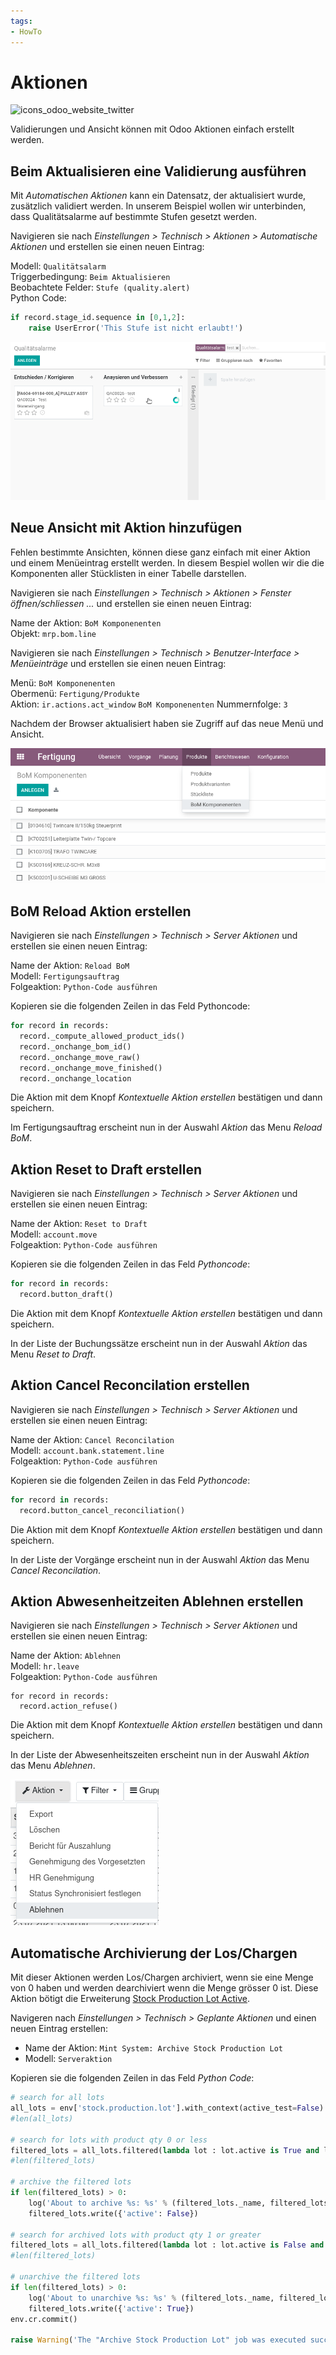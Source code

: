 ```yaml
---
tags:
- HowTo
---
```

# Aktionen
![icons_odoo_website_twitter](assets/icons_odoo_website_twitter.png)

Validierungen und Ansicht können mit Odoo Aktionen einfach erstellt werden.

## Beim Aktualisieren eine Validierung ausführen

Mit *Automatischen Aktionen* kann ein Datensatz, der aktualisiert wurde, zusätzlich validiert werden. In unserem Beispiel wollen wir unterbinden, dass Qualitätsalarme auf bestimmte Stufen gesetzt werden.

Navigieren sie nach *Einstellungen > Technisch > Aktionen > Automatische Aktionen* und erstellen sie einen neuen Eintrag:

Modell: `Qualitätsalarm`\
Triggerbedingung: `Beim Aktualisieren`\
Beobachtete Felder: `Stufe (quality.alert)`\
Python Code:

```py
if record.stage_id.sequence in [0,1,2]:
	raise UserError('This Stufe ist nicht erlaubt!')
```

![Aktionen Stufe nicht erlaubt](assets/Aktionen%20Stufe%20nicht%20erlaubt.gif)

## Neue Ansicht mit Aktion hinzufügen

Fehlen bestimmte Ansichten, können diese ganz einfach mit einer Aktion und einem Menüeintrag erstellt werden. In diesem Bespiel wollen wir die die Komponenten aller Stücklisten in einer Tabelle darstellen.

Navigieren sie nach *Einstellungen > Technisch > Aktionen > Fenster öffnen/schliessen ...* und erstellen sie einen neuen Eintrag:

Name der Aktion: `BoM Komponenenten`\
Objekt: `mrp.bom.line`

Navigieren sie nach *Einstellungen > Technisch > Benutzer-Interface > Menüeinträge* und erstellen sie einen neuen Eintrag:

Menü: `BoM Komponenenten`\
Obermenü: `Fertigung/Produkte`\
Aktion: `ir.actions.act_window` `BoM Komponenenten`
Nummernfolge: `3`

Nachdem der Browser aktualisiert haben sie Zugriff auf das neue Menü und Ansicht.

![](assets/Aktionen%20neue%20Ansicht.png)

## BoM Reload Aktion erstellen

Navigieren sie nach *Einstellungen > Technisch > Server Aktionen* und erstellen sie einen neuen Eintrag:

Name der Aktion: `Reload BoM`\
Modell: `Fertigungsauftrag`\
Folgeaktion: `Python-Code ausführen`

Kopieren sie die folgenden Zeilen in das Feld Pythoncode:
```py
for record in records:  
  record._compute_allowed_product_ids()  
  record._onchange_bom_id()  
  record._onchange_move_raw()  
  record._onchange_move_finished()  
  record._onchange_location
```

Die Aktion mit dem Knopf *Kontextuelle Aktion erstellen* bestätigen und dann speichern.

Im Fertigungsauftrag erscheint nun in der Auswahl *Aktion* das Menu *Reload BoM*.

## Aktion Reset to Draft erstellen

Navigieren sie nach *Einstellungen > Technisch > Server Aktionen* und erstellen sie einen neuen Eintrag:

Name der Aktion: `Reset to Draft`\
Modell: `account.move`\
Folgeaktion: `Python-Code ausführen`

Kopieren sie die folgenden Zeilen in das Feld *Pythoncode*:

```py
for record in records:  
  record.button_draft()
```

Die Aktion mit dem Knopf *Kontextuelle Aktion erstellen* bestätigen und dann speichern.

In der Liste der Buchungssätze erscheint nun in der Auswahl *Aktion* das Menu *Reset to Draft*.

## Aktion Cancel Reconcilation erstellen

Navigieren sie nach *Einstellungen > Technisch > Server Aktionen* und erstellen sie einen neuen Eintrag:

Name der Aktion: `Cancel Reconcilation`\
Modell: `account.bank.statement.line`\
Folgeaktion: `Python-Code ausführen`

Kopieren sie die folgenden Zeilen in das Feld *Pythoncode*:

```py
for record in records:  
  record.button_cancel_reconciliation()
```

Die Aktion mit dem Knopf *Kontextuelle Aktion erstellen* bestätigen und dann speichern.

In der Liste der Vorgänge erscheint nun in der Auswahl *Aktion* das Menu *Cancel Reconcilation*.

## Aktion Abwesenheitzeiten Ablehnen erstellen

Navigieren sie nach *Einstellungen > Technisch > Server Aktionen* und erstellen sie einen neuen Eintrag:

Name der Aktion: `Ablehnen`\
Modell: `hr.leave`\
Folgeaktion: `Python-Code ausführen`

```
for record in records:  
  record.action_refuse()
```

Die Aktion mit dem Knopf *Kontextuelle Aktion erstellen* bestätigen und dann speichern.

In der Liste der Abwesenheitszeiten erscheint nun in der Auswahl *Aktion* das Menu *Ablehnen*.

![](assets/Aktionen%20Abwesenheitszeiten%20Ablehnen.png)

## Automatische Archivierung der Los/Chargen

Mit dieser Aktionen werden Los/Chargen archiviert, wenn sie eine Menge von 0 haben und werden dearchiviert wenn die Menge grösser 0 ist. Diese Aktion bötigt die Erweiterung [Stock Production Lot Active](Stock-Production-Lot-Active.md).

Navigeren nach *Einstellungen > Technisch > Geplante Aktionen* und einen neuen Eintrag erstellen:

* Name der Aktion: `Mint System: Archive Stock Production Lot`
* Modell: `Serveraktion`

Kopieren sie die folgenden Zeilen in das Feld *Python Code*:

```py
# search for all lots
all_lots = env['stock.production.lot'].with_context(active_test=False).search([])
#len(all_lots)

# search for lots with product qty 0 or less
filtered_lots = all_lots.filtered(lambda lot : lot.active is True and lot.product_qty < 1)
#len(filtered_lots)

# archive the filtered lots
if len(filtered_lots) > 0:
    log('About to archive %s: %s' % (filtered_lots._name, filtered_lots.ids))
    filtered_lots.write({'active': False})

# search for archived lots with product qty 1 or greater
filtered_lots = all_lots.filtered(lambda lot : lot.active is False and lot.product_qty > 0)
#len(filtered_lots)

# unarchive the filtered lots
if len(filtered_lots) > 0:
    log('About to unarchive %s: %s' % (filtered_lots._name, filtered_lots.ids))
    filtered_lots.write({'active': True})
env.cr.commit()

raise Warning('The "Archive Stock Production Lot" job was executed successfully.')
```
